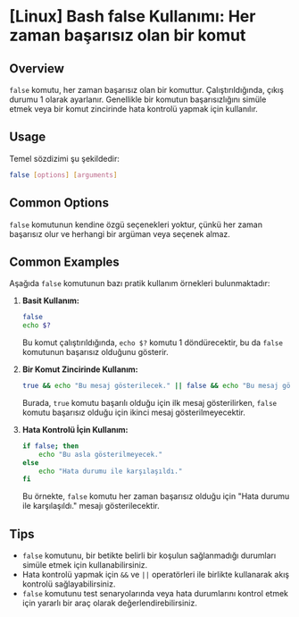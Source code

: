 # [Linux] Bash false Kullanımı: Her zaman başarısız olan bir komut

## Overview
`false` komutu, her zaman başarısız olan bir komuttur. Çalıştırıldığında, çıkış durumu 1 olarak ayarlanır. Genellikle bir komutun başarısızlığını simüle etmek veya bir komut zincirinde hata kontrolü yapmak için kullanılır.

## Usage
Temel sözdizimi şu şekildedir:
```bash
false [options] [arguments]
```

## Common Options
`false` komutunun kendine özgü seçenekleri yoktur, çünkü her zaman başarısız olur ve herhangi bir argüman veya seçenek almaz.

## Common Examples
Aşağıda `false` komutunun bazı pratik kullanım örnekleri bulunmaktadır:

1. **Basit Kullanım:**
   ```bash
   false
   echo $?
   ```
   Bu komut çalıştırıldığında, `echo $?` komutu 1 döndürecektir, bu da `false` komutunun başarısız olduğunu gösterir.

2. **Bir Komut Zincirinde Kullanım:**
   ```bash
   true && echo "Bu mesaj gösterilecek." || false && echo "Bu mesaj gösterilmeyecek."
   ```
   Burada, `true` komutu başarılı olduğu için ilk mesaj gösterilirken, `false` komutu başarısız olduğu için ikinci mesaj gösterilmeyecektir.

3. **Hata Kontrolü İçin Kullanım:**
   ```bash
   if false; then
       echo "Bu asla gösterilmeyecek."
   else
       echo "Hata durumu ile karşılaşıldı."
   fi
   ```
   Bu örnekte, `false` komutu her zaman başarısız olduğu için "Hata durumu ile karşılaşıldı." mesajı gösterilecektir.

## Tips
- `false` komutunu, bir betikte belirli bir koşulun sağlanmadığı durumları simüle etmek için kullanabilirsiniz.
- Hata kontrolü yapmak için `&&` ve `||` operatörleri ile birlikte kullanarak akış kontrolü sağlayabilirsiniz.
- `false` komutunu test senaryolarında veya hata durumlarını kontrol etmek için yararlı bir araç olarak değerlendirebilirsiniz.